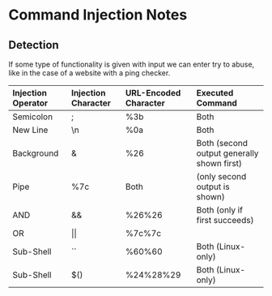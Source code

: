 # Command Injection Notes

## Detection

If some type of functionality is given with input we can enter try to abuse, like in the case of a website with a ping checker.

|Injection Operator|	Injection Character |	URL-Encoded Character 	|Executed Command|
|:----|:----|:----|:----|
|Semicolon |	; 	|%3b |	Both|
|New Line| 	\n |	%0a 	|Both|
|Background| 	& 	|%26 	|Both (second output generally shown first)|
|Pipe 	| 	%7c 	|Both |(only second output is shown)|
|AND 	|&& 	|%26%26 	|Both (only if first succeeds)|
|OR 	|\|\| |	%7c%7c| 	|Second (only if first fails)|
|Sub-Shell |	`` 	|%60%60 	|Both (Linux-only)|
|Sub-Shell| 	$() 	|%24%28%29 	|Both (Linux-only)|
